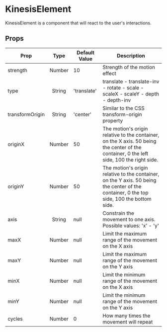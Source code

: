 # KinesisElement

KinesisElement is a component that will react to the user's interactions.

## Props

| Prop            |  Type  | Default Value | Description                                                                                                                              |
| --------------- | :----: | ------------- | ---------------------------------------------------------------------------------------------------------------------------------------- |
| strength        | Number | 10            | Strength of the motion effect                                                                                                            |
| type            | String | 'translate'   | translate - translate-inv - rotate - scale - scaleX - scaleY - depth - depth-inv                                                         |
| transformOrigin | String | 'center'      | Similar to the CSS transform-origin property                                                                                             |
| originX         | Number | 50            | The motion's origin relative to the container, on the X axis. 50 being the center of the container, 0 the left side, 100 the right side. |
| originY         | Number | 50            | The motion's origin relative to the container, on the Y axis. 50 being the center of the container, 0 the top side, 100 the bottom side. |
| axis            | String | null          | Constrain the movement to one axis. Possible values: 'x' - 'y'                                                                           |
| maxX            | Number | null          | Limit the maximum range of the movement on the X axis                                                                                    |
| maxY            | Number | null          | Limit the maximum range of the movement on the Y axis                                                                                    |
| minX            | Number | null          | Limit the minimum range of the movement on the X axis                                                                                    |
| minY            | Number | null          | Limit the minimum range of the movement on the Y axis                                                                                    |
| cycles          | Number | 0             | How many times the movement will repeat                                                                                                  |
